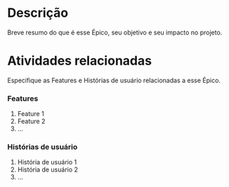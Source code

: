 # Descrição
Breve resumo do que é esse Épico, seu objetivo e seu impacto no projeto.

# Atividades relacionadas
Especifique as Features e Histórias de usuário relacionadas a esse Épico.

### Features
1. Feature 1
2. Feature 2
3. ...

### Histórias de usuário
1. História de usuário 1
2. História de usuário 2
3. ...
